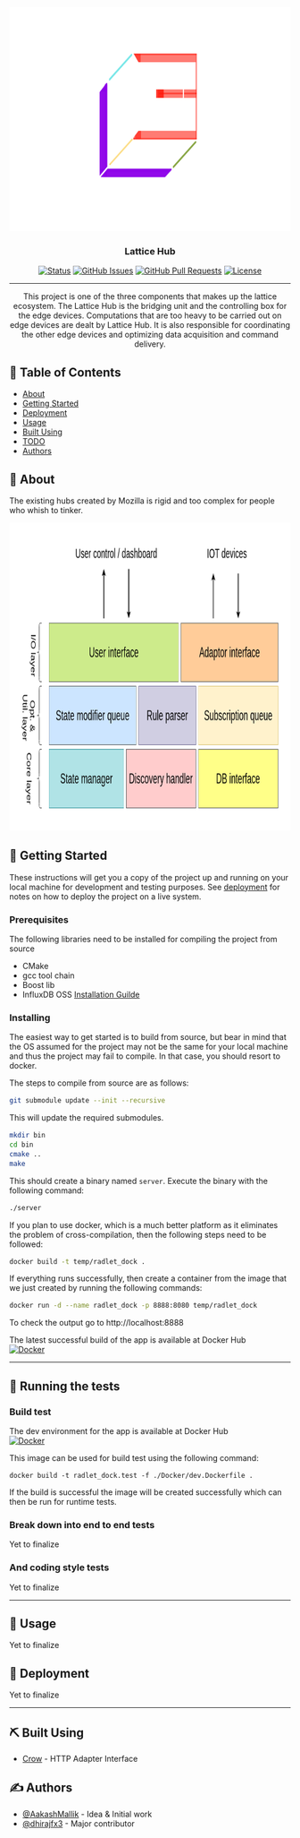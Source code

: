 <p align="center">
  <a href="" rel="noopener">
 <img width=660px height=400px src="./docs/lattice.png" alt="Project logo"></a>
</p>

<h3 align="center">Lattice Hub</h3>

<div align="center">

[![Status](https://img.shields.io/badge/status-active-success.svg)]()
[![GitHub Issues](https://img.shields.io/github/issues-raw/AakashMallik/lattice-hub)](https://github.com/AakashMallik/lattice-hub/issues)
[![GitHub Pull Requests](https://img.shields.io/github/issues-pr/AakashMallik/lattice-hub)](https://github.com/AakashMallik/lattice-hub/pulls)
[![License](https://img.shields.io/badge/license-MIT-blue.svg)](/LICENSE)

</div>

---

<p align="center"> This project is one of the three components that makes up the lattice ecosystem. The Lattice Hub is the bridging unit and the controlling box for the edge devices. Computations that are too heavy to be carried out on edge devices are dealt by Lattice Hub. It is also responsible for coordinating the other edge devices and optimizing data acquisition and command delivery.
    <br> 
</p>

## 📝 Table of Contents

- [About](#about)
- [Getting Started](#getting_started)
- [Deployment](#deployment)
- [Usage](#usage)
- [Built Using](#built_using)
- [TODO](https://github.com/AakashMallik/lattice-hub/wiki/TODO)
- [Authors](#authors)

## 🧐 About <a name = "about"></a>

The existing hubs created by Mozilla is rigid and too complex for people who whish to tinker.  

<img width=800px height=550px src="./docs/prototype.png" alt="Project Plan"></a>

## 🏁 Getting Started <a name = "getting_started"></a>

These instructions will get you a copy of the project up and running on your local machine for development and testing purposes. See [deployment](#deployment) for notes on how to deploy the project on a live system.

### Prerequisites

The following libraries need to be installed for compiling the project from source  
- CMake
- gcc tool chain
- Boost lib
- InfluxDB OSS [Installation Guilde](https://docs.influxdata.com/influxdb/v1.7/introduction/installation/)

### Installing

The easiest way to get started is to build from source, but bear in mind that the OS assumed for the project may not be the same for your local machine and thus the project may fail to compile. In that case, you should resort to docker.  
  
The steps to compile from source are as follows:
```bash
git submodule update --init --recursive
```
This will update the required submodules.

```bash
mkdir bin
cd bin
cmake ..
make
```
This should create a binary named `server`. Execute the binary with the following command:  
```bash
./server
```  
  
If you plan to use docker, which is a much better platform as it eliminates the problem of cross-compilation, then the following steps need to be followed:
```bash
docker build -t temp/radlet_dock .
```
If everything runs successfully, then create a container from the image that we just created by running the following commands:
```bash
docker run -d --name radlet_dock -p 8888:8080 temp/radlet_dock
```

To check the output go to http://localhost:8888  
  
  
The latest successful build of the app is available at Docker Hub  
[![Docker](https://img.shields.io/docker/pulls/humbled/radlet_dock)](https://hub.docker.com/repository/docker/humbled/radlet_dock)


---

## 🔧 Running the tests <a name = "tests"></a>

### Build test
The dev environment for the app is available at Docker Hub  
[![Docker](https://img.shields.io/docker/pulls/humbled/radlet_dock.dev)](https://hub.docker.com/repository/docker/humbled/radlet_dock.dev)

This image can be used for build test using the following command:
```
docker build -t radlet_dock.test -f ./Docker/dev.Dockerfile .
```
If the build is successful the image will be created successfully which can then be run for runtime tests. 

### Break down into end to end tests

Yet to finalize

### And coding style tests

Yet to finalize

---

## 🎈 Usage <a name="usage"></a>

Yet to finalize

## 🚀 Deployment <a name = "deployment"></a>

Yet to finalize

---

## ⛏️ Built Using <a name = "built_using"></a>

- [Crow](https://github.com/ipkn/crow) - HTTP Adapter Interface

## ✍️ Authors <a name = "authors"></a>

- [@AakashMallik](https://github.com/AakashMallik) - Idea & Initial work
- [@dhirajfx3](https://github.com/dhirajfx3) - Major contributor
